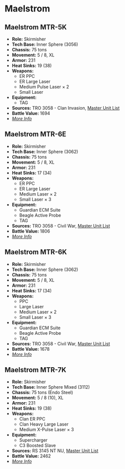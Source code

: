 # Maelstrom
## Maelstrom MTR-5K
- **Role:** Skirmisher
- **Tech Base:** Inner Sphere (3056)
- **Chassis:** 75 tons
- **Movement:** 5 / 8, XL
- **Armor:** 231
- **Heat Sinks:** 19 (38)
- **Weapons:**
  - ER PPC
  - ER Large Laser
  - Medium Pulse Laser × 2
  - Small Laser
- **Equipment:**
  - TAG
- **Sources:** TRO 3058 - Clan Invasion, [Master Unit List](http://masterunitlist.info/Unit/Details/1988/maelstrom-mtr-5k)
- **Battle Value:** 1694
- [*More Info*](maelstrom/maelstrom_mtr-5k.md)

## Maelstrom MTR-6E
- **Role:** Skirmisher
- **Tech Base:** Inner Sphere (3062)
- **Chassis:** 75 tons
- **Movement:** 5 / 8, XL
- **Armor:** 231
- **Heat Sinks:** 17 (34)
- **Weapons:**
  - ER PPC
  - ER Large Laser
  - Medium Laser × 2
  - Small Laser × 3
- **Equipment:**
  - Guardian ECM Suite
  - Beagle Active Probe
  - TAG
- **Sources:** TRO 3058 - Civil War, [Master Unit List](http://masterunitlist.info/Unit/Details/1989/maelstrom-mtr-6e)
- **Battle Value:** 1806
- [*More Info*](maelstrom/maelstrom_mtr-6e.md)

## Maelstrom MTR-6K
- **Role:** Skirmisher
- **Tech Base:** Inner Sphere (3062)
- **Chassis:** 75 tons
- **Movement:** 5 / 8, XL
- **Armor:** 231
- **Heat Sinks:** 17 (34)
- **Weapons:**
  - PPC
  - Large Laser
  - Medium Laser × 2
  - Small Laser × 3
- **Equipment:**
  - Guardian ECM Suite
  - Beagle Active Probe
  - TAG
- **Sources:** TRO 3058 - Civil War, [Master Unit List](http://masterunitlist.info/Unit/Details/1990/maelstrom-mtr-6k)
- **Battle Value:** 1678
- [*More Info*](maelstrom/maelstrom_mtr-6k.md)

## Maelstrom MTR-7K
- **Role:** Skirmisher
- **Tech Base:** Inner Sphere Mixed (3112)
- **Chassis:** 75 tons (Endo Steel)
- **Movement:** 5 / 8 (10), XL
- **Armor:** 231
- **Heat Sinks:** 19 (38)
- **Weapons:**
  - Clan ER PPC
  - Clan Heavy Large Laser
  - Medium X-Pulse Laser × 3
- **Equipment:**
  - Supercharger
  - C3 Boosted Slave
- **Sources:** RS 3145 NT NU, [Master Unit List](http://masterunitlist.info/Unit/Details/6867/maelstrom-mtr-7k)
- **Battle Value:** 2462
- [*More Info*](maelstrom/maelstrom_mtr-7k.md)

